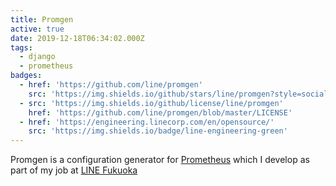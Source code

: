 ```yaml
---
title: Promgen
active: true
date: 2019-12-18T06:34:02.000Z
tags:
  - django
  - prometheus
badges:
  - href: 'https://github.com/line/promgen'
    src: 'https://img.shields.io/github/stars/line/promgen?style=social'
  - src: 'https://img.shields.io/github/license/line/promgen'
    href: 'https://github.com/line/promgen/blob/master/LICENSE'
  - href: 'https://engineering.linecorp.com/en/opensource/'
    src: 'https://img.shields.io/badge/line-engineering-green'
---
```


Promgen is a configuration generator for [Prometheus] which I develop as part of my job at [LINE Fukuoka]

[line fukuoka]: https://linefukuoka.co.jp/
[prometheus]: https://prometheus.io
